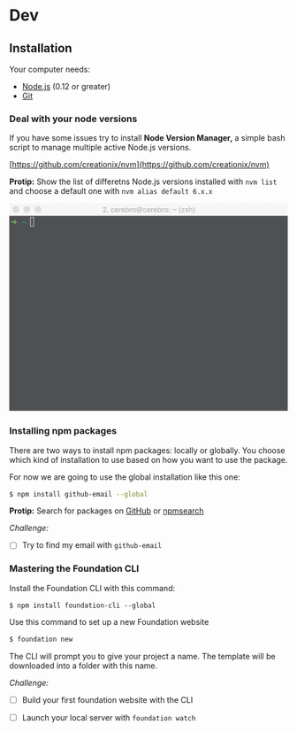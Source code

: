 # Dev

## Installation

Your computer needs:

* [Node.js](https://nodejs.org/en/) \(0.12 or greater\)
* [Git](https://git-scm.com/)

### Deal with your node versions

If you have some issues try to install **Node Version Manager,** a simple bash script to manage multiple active Node.js versions.

[https://github.com/creationix/nvm](https://github.com/creationix/nvm)

**Protip:** Show the list of differetns Node.js versions installed with `nvm list` and choose a default one with `nvm alias default 6.x.x`

![](/assets/nodejs.gif)

### Installing npm packages

There are two ways to install npm packages: locally or globally. You choose which kind of installation to use based on how you want to use the package.

For now we are going to use the global installation like this one:

```bash
$ npm install github-email --global
```

**Protip:** Search for packages on [GitHub](https://github.com/explore) or [npmsearch](https://npmsearch.com/)

_Challenge:_

* [ ] Try to find my email with `github-email`

### Mastering the Foundation CLI

Install the Foundation CLI with this command:

```
$ npm install foundation-cli --global
```

Use this command to set up a new Foundation website

```bash
$ foundation new
```

The CLI will prompt you to give your project a name. The template will be downloaded into a folder with this name.

_Challenge:_

* [ ] Build your first foundation website with the CLI
* [ ] Launch your local server with `foundation watch`




